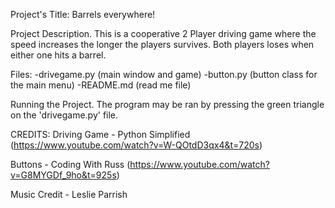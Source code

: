 Project's Title: Barrels everywhere!

Project Description. This is a cooperative 2 Player driving game where the speed increases the longer the players survives. Both players loses when either one hits a barrel.

Files:
-drivegame.py (main window and game)
-button.py (button class for the main menu)
-README.md (read me file)

Running the Project. The program may be ran by pressing the green triangle on the 'drivegame.py' file.

CREDITS:
Driving Game - Python Simplified (https://www.youtube.com/watch?v=W-QOtdD3qx4&t=720s)

Buttons - Coding With Russ (https://www.youtube.com/watch?v=G8MYGDf_9ho&t=925s)

Music Credit - Leslie Parrish